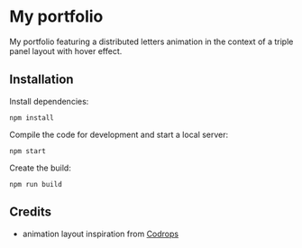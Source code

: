 # My portfolio

My portfolio featuring a distributed letters animation in the context of a triple panel layout with hover effect.

## Installation

Install dependencies:

```
npm install
```

Compile the code for development and start a local server:

```
npm start
```

Create the build:

```
npm run build
```

## Credits

- animation layout inspiration from [Codrops](http://www.codrops.com)







